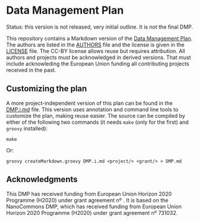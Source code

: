 # <project/> Data Management Plan

Status: this version is not released, very initial outline. It is not the final DMP.

This repository contains a Markdown version of the [<project/> Data Management Plan](DMP.md). The authors are listed in the [AUTHORS](AUTHORS.md) file
and the license is given in the [LICENSE](LICENSE.md) file. The CC-BY license allows reuse but requires attribution. All authors and projects must
be acknowledged in derived versions. That must include acknowleding the European Union funding all contributing projects received in the past.

## Customizing the plan

A more project-independent version of this plan can be found in the [DMP.i.md](DMP.i.md) file. This version uses annotation and command line
tools to customize the plan, making reuse easier. The source can be compiled by either of the following two commands (it needs
`make` (only for the first) and `groovy` installed):

```shell
make
```

Or:

```shell
groovy createMarkdown.groovy DMP.i.md <project/> <grant/> > DMP.md
```

## Acknowledgments

This <project/> DMP has received funding from European Union Horizon 2020 Programme (H2020) under grant agreement nº <grant/>.
It is based on the NanoCommons DMP, which has received funding from European Union Horizon 2020 Programme (H2020) under grant agreement nº 731032.
